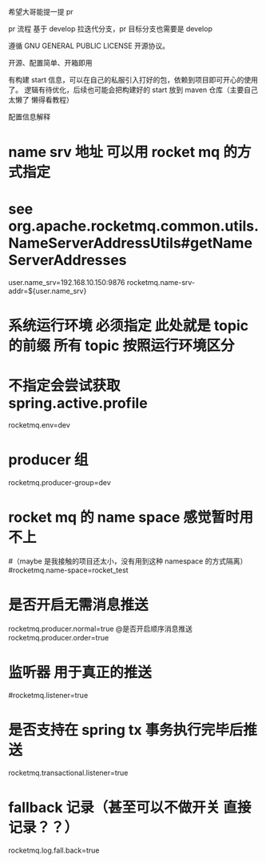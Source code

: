 希望大哥能提一提 pr 

pr 流程 基于 develop 拉迭代分支，pr 目标分支也需要是 develop

遵循 GNU GENERAL PUBLIC LICENSE 开源协议。

开源、配置简单、开箱即用

有构建 start 信息，可以在自己的私服引入打好的包，依赖到项目即可开心的使用了。
逻辑有待优化，后续也可能会把构建好的 start 放到 maven 仓库（主要自己太懒了 懒得看教程）


配置信息解释

# name srv 地址 可以用 rocket mq 的方式指定 
# see org.apache.rocketmq.common.utils.NameServerAddressUtils#getNameServerAddresses
user.name_srv=192.168.10.150:9876
rocketmq.name-srv-addr=${user.name_srv}
# 系统运行环境 必须指定 此处就是 topic 的前缀 所有 topic 按照运行环境区分
# 不指定会尝试获取 spring.active.profile
rocketmq.env=dev
# producer 组
rocketmq.producer-group=dev

# rocket mq 的 name space 感觉暂时用不上
#（maybe 是我接触的项目还太小，没有用到这种 namespace 的方式隔离）
#rocketmq.name-space=rocket_test

# 是否开启无需消息推送
rocketmq.producer.normal=true
@是否开启顺序消息推送
rocketmq.producer.order=true

# 监听器 用于真正的推送
#rocketmq.listener=true
# 是否支持在 spring tx 事务执行完毕后推送
rocketmq.transactional.listener=true

# fallback 记录（甚至可以不做开关 直接记录？？）
rocketmq.log.fall.back=true
